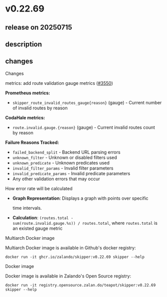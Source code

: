 # v0.22.69

## release on 20250715
## description
## changes
Changes

metrics: add route validation gauge metrics (<a class="issue-link js-issue-link" data-error-text="Failed to load title" data-id="3209530346" data-permission-text="Title is private" data-url="https://github.com/zalando/skipper/issues/3550" data-hovercard-type="pull_request" data-hovercard-url="/zalando/skipper/pull/3550/hovercard" href="https://github.com/zalando/skipper/pull/3550">#3550</a>)

<strong>Prometheus metrics:</strong>

* <code>skipper_route_invalid_routes_gauge{reason}</code> (gauge) - Current number  
  of invalid routes by reason

<strong>CodaHale metrics:</strong>

* <code>route.invalid.gauge.{reason}</code> (gauge) - Current invalid routes count  
  by reason

<strong>Failure Reasons Tracked:</strong>

* <code>failed_backend_split</code> - Backend URL parsing errors
* <code>unknown_filter</code> - Unknown or disabled filters used
* <code>unknown_predicate</code> - Unknown predicates used
* <code>invalid_filter_params</code> - Invalid filter parameters
* <code>invalid_predicate_params</code> - Invalid predicate parameters
* Any other validation errors that may occur

How error rate will be calculated

* <strong>Graph Representation</strong>: Displays a graph with points over specific  

  time intervals.

* <strong>Calculation</strong>: <code>(routes.total - sum(route.invalid.gauge.%s)) / routes.total</code>, where <code>routes.total</code> is an existed gauge metric

Multiarch Docker image

Multiarch Docker image is available in Github's docker registry:

    docker run -it ghcr.io/zalando/skipper:v0.22.69 skipper --help

Docker image

Docker image is available in Zalando's Open Source registry:

    docker run -it registry.opensource.zalan.do/teapot/skipper:v0.22.69 skipper --help


